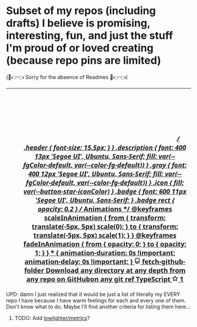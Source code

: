 # Subset of my repos (including drafts) I believe is promising, interesting, fun, and just the stuff I'm proud of or loved creating  (because repo pins are limited)

(🥺👉👈 Sorry for the absence of Readmes 🥺👉👈)

<!-- Don't edit this. It's automatically generated by GitHub Action -->
<!-- REPO-TABLE-INJECT-START -->
|<a href="https://github.com/nikelborm/apache-superset-quick-init"> <svg width="400" height="140" viewBox="0 0 400 140" fill="none" xmlns="http://www.w3.org/2000/svg" role="img">   <rect data-testid="card-bg" x="0.5" y="0.5" rx="4.5" height="99%"     stroke="var(--borderColor-default,var(--color-border-default,#30363d))" width="399"     fill="var(--bgColor-default, var(--color-canvas-default))" stroke-opacity="1" />   <g data-testid="card-title" transform="translate(25, 35)">     <g transform="translate(0, 0)">       <svg class="icon" x="0" y="-13" viewBox="0 0 16 16" version="1.1" width="16" height="16" fill="var(--button-star-iconColor)">         <path fill-rule="evenodd"           d="M2 2.5A2.5 2.5 0 014.5 0h8.75a.75.75 0 01.75.75v12.5a.75.75 0 01-.75.75h-2.5a.75.75 0 110-1.5h1.75v-2h-8a1 1 0 00-.714 1.7.75.75 0 01-1.072 1.05A2.495 2.495 0 012 11.5v-9zm10.5-1V9h-8c-.356 0-.694.074-1 .208V2.5a1 1 0 011-1h8zM5 12.25v3.25a.25.25 0 00.4.2l1.45-1.087a.25.25 0 01.3 0L8.6 15.7a.25.25 0 00.4-.2v-3.25a.25.25 0 00-.25-.25h-3.5a.25.25 0 00-.25.25z" />       </svg>     </g>     <g transform="translate(25, 0)">       <text x="0" y="0" class="header" data-testid="header" fill="var(--fgColor-default, var(--color-fg-default))">apache-superset-quick-init</text>     </g>   </g>   <g data-testid="main-card-body" transform="translate(0, 55)">     <text class="description" x="25" y="-5" fill="var(--fgColor-default, var(--color-fg-default))">       <tspan dy="1.2em" x="25">Quickly download files needed to run Apache Superset in</tspan>       <tspan dy="1.2em" x="25">docker and preconfigure it for production</tspan>     </text>     <g transform="translate(30, 65)">       <g transform="translate(0, 0)">         <g data-testid="primary-lang">           <circle data-testid="lang-color" cx="0" cy="-5" r="6" fill="#89e051" />           <text data-testid="lang-name" class="gray" x="15" fill="var(--fgColor-default, var(--color-fg-default))">Shell</text>         </g>       </g>       <g transform="translate(51.625, 0)">         <g transform="translate(0, 0)">           <svg class="icon" y="-12" viewBox="0 0 16 16" version="1.1" width="16" height="16" fill="var(--button-star-iconColor)">             <path fill-rule="evenodd"               d="M8 .25a.75.75 0 01.673.418l1.882 3.815 4.21.612a.75.75 0 01.416 1.279l-3.046 2.97.719 4.192a.75.75 0 01-1.088.791L8 12.347l-3.766 1.98a.75.75 0 01-1.088-.79l.72-4.194L.818 6.374a.75.75 0 01.416-1.28l4.21-.611L7.327.668A.75.75 0 018 .25zm0 2.445L6.615 5.5a.75.75 0 01-.564.41l-3.097.45 2.24 2.184a.75.75 0 01.216.664l-.528 3.084 2.769-1.456a.75.75 0 01.698 0l2.77 1.456-.53-3.084a.75.75 0 01.216-.664l2.24-2.183-3.096-.45a.75.75 0 01-.564-.41L8 2.694v.001z" />           </svg>         </g>         <g transform="translate(20, 0)"><text data-testid="stargazers" class="gray">1</text></g>       </g>     </g>   </g> </svg>  </a>|<a href="https://github.com/nikelborm/download-github-folder"> <svg width="400" height="140" viewBox="0 0 400 140" fill="none" xmlns="http://www.w3.org/2000/svg" role="img" aria-labelledby="descId" > <title id="titleId"></title> <desc id="descId"></desc> <style> .header { font: 600 18px 'Segoe UI', Ubuntu, Sans-Serif; fill: var(--fgColor-default, var(--color-fg-default)); animation: fadeInAnimation 0.8s ease-in-out forwards; } @supports(-moz-appearance: auto) { /* Selector detects Firefox */ .header { font-size: 15.5px; } } .description { font: 400 13px 'Segoe UI', Ubuntu, Sans-Serif; fill: var(--fgColor-default, var(--color-fg-default)) } .gray { font: 400 12px 'Segoe UI', Ubuntu, Sans-Serif; fill: var(--fgColor-default, var(--color-fg-default)) } .icon { fill: var(--button-star-iconColor) } .badge { font: 600 11px 'Segoe UI', Ubuntu, Sans-Serif; } .badge rect { opacity: 0.2 } /* Animations */ @keyframes scaleInAnimation { from { transform: translate(-5px, 5px) scale(0); } to { transform: translate(-5px, 5px) scale(1); } } @keyframes fadeInAnimation { from { opacity: 0; } to { opacity: 1; } } * { animation-duration: 0s !important; animation-delay: 0s !important; } </style> <rect data-testid="card-bg" x="0.5" y="0.5" rx="4.5" height="99%" stroke="var(--borderColor-default,var(--color-border-default,#30363d))" width="399" fill="var(--bgColor-default, var(--color-canvas-default))" stroke-opacity="1" /> <g data-testid="card-title" transform="translate(25, 35)" > <g transform="translate(0, 0)"> <svg class="icon" x="0" y="-13" viewBox="0 0 16 16" version="1.1" width="16" height="16" > <path fill-rule="evenodd" d="M2 2.5A2.5 2.5 0 014.5 0h8.75a.75.75 0 01.75.75v12.5a.75.75 0 01-.75.75h-2.5a.75.75 0 110-1.5h1.75v-2h-8a1 1 0 00-.714 1.7.75.75 0 01-1.072 1.05A2.495 2.495 0 012 11.5v-9zm10.5-1V9h-8c-.356 0-.694.074-1 .208V2.5a1 1 0 011-1h8zM5 12.25v3.25a.25.25 0 00.4.2l1.45-1.087a.25.25 0 01.3 0L8.6 15.7a.25.25 0 00.4-.2v-3.25a.25.25 0 00-.25-.25h-3.5a.25.25 0 00-.25.25z"/> </svg> </g><g transform="translate(25, 0)"> <text x="0" y="0" class="header" data-testid="header" >fetch-github-folder</text> </g> </g> <g data-testid="main-card-body" transform="translate(0, 55)" > <text class="description" x="25" y="-5"> <tspan dy="1.2em" x="25">Download any directory at any depth from any repo on GitHub</tspan><tspan dy="1.2em" x="25">on any git ref</tspan> </text> <g transform="translate(30, 65)"> <g transform="translate(0, 0)"> <g data-testid="primary-lang"> <circle data-testid="lang-color" cx="0" cy="-5" r="6" fill="#3178c6" /> <text data-testid="lang-name" class="gray" x="15">TypeScript</text> </g> </g><g transform="translate(82.24375, 0)"><g transform="translate(0, 0)"> <svg class="icon" y="-12" viewBox="0 0 16 16" version="1.1" width="16" height="16" > <path fill-rule="evenodd" d="M8 .25a.75.75 0 01.673.418l1.882 3.815 4.21.612a.75.75 0 01.416 1.279l-3.046 2.97.719 4.192a.75.75 0 01-1.088.791L8 12.347l-3.766 1.98a.75.75 0 01-1.088-.79l.72-4.194L.818 6.374a.75.75 0 01.416-1.28l4.21-.611L7.327.668A.75.75 0 018 .25zm0 2.445L6.615 5.5a.75.75 0 01-.564.41l-3.097.45 2.24 2.184a.75.75 0 01.216.664l-.528 3.084 2.769-1.456a.75.75 0 01.698 0l2.77 1.456-.53-3.084a.75.75 0 01.216-.664l2.24-2.183-3.096-.45a.75.75 0 01-.564-.41L8 2.694v.001z"/> </svg> </g><g transform="translate(20, 0)"><text data-testid="stargazers" class="gray">1</text></g></g> </g> </g> </svg> </a>|
|-|-|
<!-- REPO-TABLE-INJECT-END -->

UPD: damn I just realized that it would be just a list of literally my EVERY repo I have because I have warm feelings for each and every one of them. Don't know what to do. Maybe I'll find another criteria for listing them here...

1. TODO: Add [lowlighter/metrics](https://github.com/lowlighter/metrics)?
